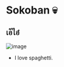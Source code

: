# Sokoban :skull:

## เอ๊ไอ๋
![image](https://cdn.discordapp.com/attachments/1011579739523252277/1022857502821470298/unknown.png)
- I love spaghetti.


